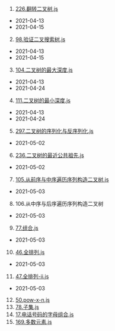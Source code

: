 1. [226.翻转二叉树.js](./code2/226.翻转二叉树.js)

- 2021-04-13
- 2021-04-15


2. [98.验证二叉搜索树.js](./code2/98.验证二叉搜索树.js)

- 2021-04-13
- 2021-04-15

3. [104.二叉树的最大深度.js](./code2/104.二叉树的最大深度.js)

- 2021-04-13
- 2021-04-24

4. [111.二叉树的最小深度.js](./code2/111.二叉树的最小深度.js)

- 2021-04-13
- 2021-04-24

5. [297.二叉树的序列化与反序列化.js](./code2/297.二叉树的序列化与反序列化.js)
- 2021-05-02

6. [236.二叉树的最近公共祖先.js](./code2/236.二叉树的最近公共祖先.js)
- 2021-05-02
7. [105.从前序与中序遍历序列构造二叉树.js](./code2/105.从前序与中序遍历序列构造二叉树.js)
- 2021-05-03
8. 106.从中序与后序遍历序列构造二叉树
- 2021-05-03
9. [77.组合.js](./code2/77.组合.js)
- 2021-05-03
10. [46.全排列.js](./code2/46.全排列.js)
- 2021-05-03
11. [47.全排列-ii.js](./code2/47.全排列-ii.js)
- 2021-05-03
12. [50.pow-x-n.js](./code2/50.pow-x-n.js)
13. [78.子集.js](./code2/78.子集.js)
14. [17.电话号码的字母组合.js](./code2/17.电话号码的字母组合.js)
15. [169.多数元素.js](./code2/169.多数元素.js)